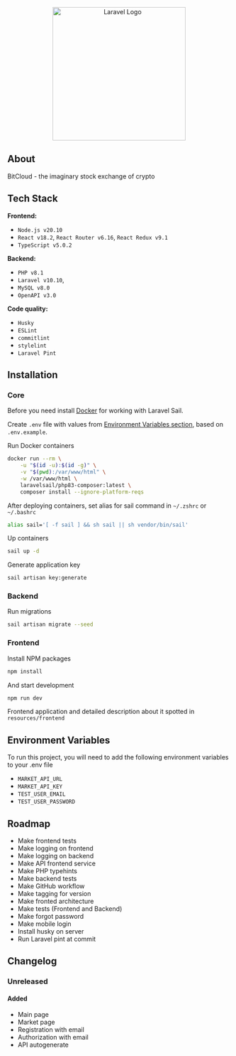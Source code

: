 <p align="center"><img src="https://i.ibb.co/z8YpTnH/logo.png" width="300" alt="Laravel Logo"></p>

## About

BitCloud - the imaginary stock exchange of crypto

## Tech Stack

**Frontend:**

-   `Node.js v20.10`
-   `React v18.2`, `React Router v6.16`, `React Redux v9.1`
-   `TypeScript v5.0.2`

**Backend:**

-   `PHP v8.1`
-   `Laravel v10.10`,
-   `MySQL v8.0`
-   `OpenAPI v3.0`

**Code quality:**

-   `Husky`
-   `ESLint`
-   `commitlint`
-   `stylelint`
-   `Laravel Pint`

## Installation

### Core

Before you need install [Docker](https://www.docker.com/) for working with Laravel Sail.

Create `.env` file with values from <a href="#env-variables">Environment Variables section</a>, based on `.env.example`.

Run Docker containers

```bash
docker run --rm \
    -u "$(id -u):$(id -g)" \
    -v "$(pwd):/var/www/html" \
    -w /var/www/html \
    laravelsail/php83-composer:latest \
    composer install --ignore-platform-reqs
```

After deploying containers, set alias for sail command in `~/.zshrc` or `~/.bashrc`

```bash
alias sail='[ -f sail ] && sh sail || sh vendor/bin/sail'
```

Up containers

```bash
sail up -d
```

Generate application key

```bash
sail artisan key:generate
```

### Backend

Run migrations

```bash
sail artisan migrate --seed
```

### Frontend

Install NPM packages

```bash
npm install
```

And start development

```bash
npm run dev
```

Frontend application and detailed description
about it spotted in `resources/frontend`

<a name="env-variables"></a>

## Environment Variables

To run this project, you will need to add the following environment variables to your .env file

-   `MARKET_API_URL`
-   `MARKET_API_KEY`
-   `TEST_USER_EMAIL`
-   `TEST_USER_PASSWORD`

## Roadmap

-   Make frontend tests
-   Make logging on frontend
-   Make logging on backend
-   Make API frontend service
-   Make PHP typehints
-   Make backend tests
-   Make GitHub workflow
-   Make tagging for version
-   Make fronted architecture
-   Make tests (Frontend and Backend)
-   Make forgot password
-   Make mobile login
-   Install husky on server
-   Run Laravel pint at commit

## Changelog

### Unreleased

#### Added

-   Main page
-   Market page
-   Registration with email
-   Authorization with email
-   API autogenerate
